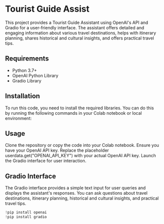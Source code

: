 # Tourist Guide Assist

This project provides a Tourist Guide Assistant using OpenAI's API and Gradio for a user-friendly interface. The assistant offers detailed and engaging information about various travel destinations, helps with itinerary planning, shares historical and cultural insights, and offers practical travel tips.

## Requirements

- Python 3.7+
- OpenAI Python Library
- Gradio Library

## Installation

To run this code, you need to install the required libraries. You can do this by running the following commands in your Colab notebook or local environment:


## Usage
Clone the repository or copy the code into your Colab notebook.
Ensure you have your OpenAI API key.
Replace the placeholder userdata.get("OPENAI_API_KEY") with your actual OpenAI API key.
Launch the Gradio interface for user interaction.

## Gradio Interface
The Gradio interface provides a simple text input for user queries and displays the assistant's responses. You can ask questions about travel destinations, itinerary planning, historical and cultural insights, and practical travel tips.

```python
!pip install openai
!pip install gradio

